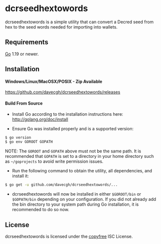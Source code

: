 dcrseedhextowords
=================

dcrseedhextowords is a simple utility that can convert a Decred seed from hex
to the seed words needed for importing into wallets.

## Requirements

[Go](http://golang.org) 1.19 or newer.

## Installation

#### Windows/Linux/MacOSX/POSIX - Zip Available

https://github.com/davecgh/dcrseedhextowords/releases

#### Build From Source

- Install Go according to the installation instructions here:
  http://golang.org/doc/install

- Ensure Go was installed properly and is a supported version:

```bash
$ go version
$ go env GOROOT GOPATH
```

NOTE: The `GOROOT` and `GOPATH` above must not be the same path.  It is
recommended that `GOPATH` is set to a directory in your home directory such as
`~/goprojects` to avoid write permission issues.

- Run the following command to obtain the utility, all dependencies, and install
  it:

```bash
$ go get -u github.com/davecgh/dcrseedhextowords/...
```

- dcrseedhextowords will now be installed in either ```$GOROOT/bin``` or
  ```$GOPATH/bin``` depending on your configuration.  If you did not already
  add the bin directory to your system path during Go installation, it is
  recommended to do so now.

## License

dcrseedhextowords is licensed under the [copyfree](http://copyfree.org) ISC
License.
